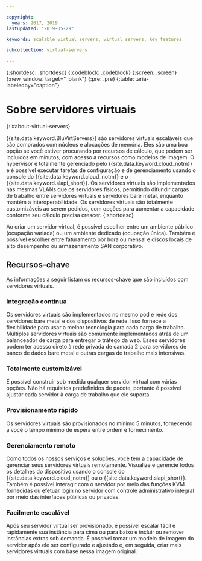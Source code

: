```yaml
---

copyright:
  years: 2017, 2019
lastupdated: "2019-05-29"

keywords: scalable virtual servers, virtual servers, key features

subcollection: virtual-servers

---
```


{:shortdesc: .shortdesc}
{:codeblock: .codeblock}
{:screen: .screen}
{:new_window: target="_blank"}
{:pre: .pre}
{:table: .aria-labeledby="caption"}

# Sobre servidores virtuais
{: #about-virtual-servers}

{{site.data.keyword.BluVirtServers}} são servidores virtuais escaláveis que são comprados com núcleos e alocações de memória. Eles são uma boa opção se você estiver procurando por recursos de cálculo, que podem ser incluídos em minutos, com acesso a recursos como modelos de imagem. O hypervisor é totalmente gerenciado pelo {{site.data.keyword.cloud_notm}} e é possível executar tarefas de configuração e de gerenciamento usando o console do {{site.data.keyword.cloud_notm}} e o {{site.data.keyword.slapi_short}}. Os servidores virtuais são implementados nas mesmas VLANs que os servidores físicos, permitindo difundir cargas de trabalho entre servidores virtuais e servidores bare metal, enquanto mantém a interoperabilidade. Os servidores virtuais são totalmente customizáveis ao serem pedidos, com opções para aumentar a capacidade conforme seu cálculo precisa crescer.
{:shortdesc}

Ao criar um servidor virtual, é possível escolher entre um ambiente público (ocupação variada) ou um ambiente dedicado (ocupação única). Também é possível escolher entre faturamento por hora ou mensal e discos locais de alto desempenho ou armazenamento SAN corporativo.

## Recursos-chave
As informações a seguir listam os recursos-chave que são incluídos com servidores virtuais.

### Integração contínua
Os servidores virtuais são implementados no mesmo pod e rede dos servidores bare metal e dos dispositivos de rede. Isso fornece a flexibilidade para usar a melhor tecnologia para cada carga de trabalho. Múltiplos servidores virtuais são comumente implementados atrás de um balanceador de carga para entregar o tráfego da web. Esses servidores podem ter acesso direto à rede privada de camada 2 para servidores de banco de dados bare metal e outras cargas de trabalho mais intensivas.

### Totalmente customizável
É possível construir sob medida qualquer servidor virtual com várias opções. Não há requisitos predefinidos de pacote, portanto é possível ajustar cada servidor à carga de trabalho que ele suporta.

### Provisionamento rápido
Os servidores virtuais são provisionados no mínimo 5 minutos, fornecendo a você o tempo mínimo de espera entre ordem e fornecimento.

### Gerenciamento remoto
Como todos os nossos serviços e soluções, você tem a capacidade de gerenciar seus servidores virtuais remotamente. Visualize e gerencie todos os detalhes do dispositivo usando o console do {{site.data.keyword.cloud_notm}} ou o {{site.data.keyword.slapi_short}}. Também é possível interagir com o servidor por meio das funções KVM fornecidas ou efetuar login no servidor com controle administrativo integral por meio das interfaces públicas ou privadas.

### Facilmente escalável
Após seu servidor virtual ser provisionado, é possível escalar fácil e rapidamente sua instância para cima ou para baixo e incluir ou remover instâncias extras sob demanda. É possível tomar um modelo de imagem do servidor após ele ser configurado e ajustado e, em seguida, criar mais servidores virtuais com base nessa imagem original.
